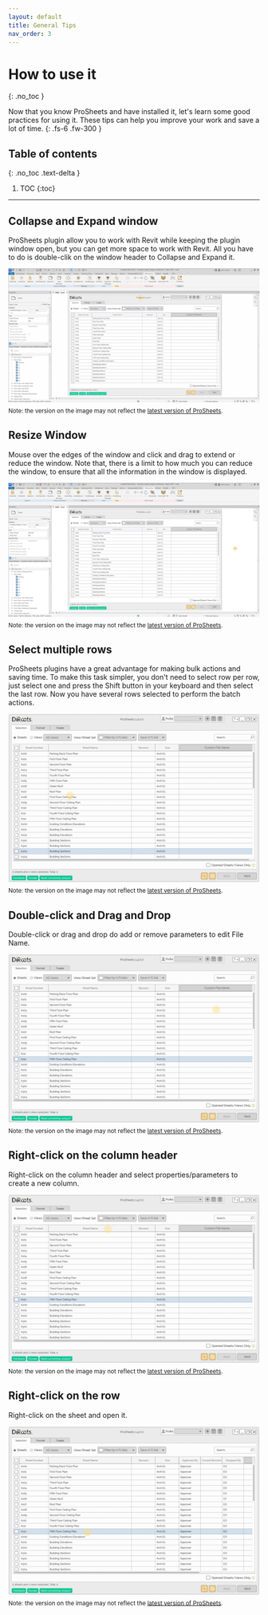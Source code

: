 ```yaml
---
layout: default
title: General Tips
nav_order: 3
---
```


# How to use it
{: .no_toc }

Now that you know ProSheets and have installed it, let's learn some good practices for using it. These tips can help you improve your work and save a lot of time.
{: .fs-6 .fw-300 }

## Table of contents
{: .no_toc .text-delta }

1. TOC
{:toc}

---

## Collapse and Expand window

ProSheets plugin allow you to work with Revit while keeping the plugin window open, but you can get more space to work with Revit. All you have to do is double-clik on the window header to Collapse and Expand it.

![ProSheets-Tips Collapse and Expand window](../assets\images\GIFs\Tips\PS-Collapse.gif)  
<sub>Note: the version on the image may not reflect the [latest version of ProSheets](https://diroots.com/revit-plugins/revit-to-pdf-dwg-dgn-dwf-nwc-ifc-and-images-with-prosheets/).</sub>

## Resize Window

Mouse over the edges of the window and click and drag to extend or reduce the window. Note that, there is a limit to how much you can reduce the window, to ensure that all the information in the window is displayed.

![ProSheets-Tips resize window](../assets\images\GIFs\Tips\PS-Resize.gif)  
<sub>Note: the version on the image may not reflect the [latest version of ProSheets](https://diroots.com/revit-plugins/revit-to-pdf-dwg-dgn-dwf-nwc-ifc-and-images-with-prosheets/).</sub>

## Select multiple rows

ProSheets plugins have a great advantage for making bulk actions and saving time. To make this task simpler, you don't need to select row per row, just select one and press the Shift button in your keyboard and then select the last row. Now you have several rows selected to perform the batch actions.

![ProSheets-Tips select rows](../assets\images\GIFs\Tips\PS-SelectRows.gif)  
<sub>Note: the version on the image may not reflect the [latest version of ProSheets](https://diroots.com/revit-plugins/revit-to-pdf-dwg-dgn-dwf-nwc-ifc-and-images-with-prosheets/).</sub>

## Double-click and Drag and Drop

Double-click or drag and drop do add or remove parameters to edit File Name.

![ProSheets-Tips double-click and drag and drop](../assets\images\GIFs\Tips\PS-DropDoubleClick.gif)  
<sub>Note: the version on the image may not reflect the [latest version of ProSheets](https://diroots.com/revit-plugins/revit-to-pdf-dwg-dgn-dwf-nwc-ifc-and-images-with-prosheets/).</sub>

## Right-click on the column header

Right-click on the column header and select properties/parameters to create a new column.

![ProSheets-Tips right click on the column](../assets\images\GIFs\Tips\PS-AddColumns.gif)  
<sub>Note: the version on the image may not reflect the [latest version of ProSheets](https://diroots.com/revit-plugins/revit-to-pdf-dwg-dgn-dwf-nwc-ifc-and-images-with-prosheets/).</sub>

## Right-click on the row

Right-click on the sheet and open it.

![ProSheets-Tips right click on the row](../assets\images\GIFs\Tips\PS-RightClick.gif)  
<sub>Note: the version on the image may not reflect the [latest version of ProSheets](https://diroots.com/revit-plugins/revit-to-pdf-dwg-dgn-dwf-nwc-ifc-and-images-with-prosheets/).</sub>